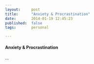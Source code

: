 ```yaml
---
layout: 	post
title:  	"Anxiety & Procrastination"
date:   	2014-01-19 12:45:23
published:	false
tags:		personal

---
```

#### Anxiety & Procrastination

...